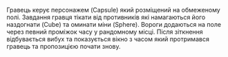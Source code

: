 Гравець керує персонажем (Capsule) який розміщений на обмеженому полі.
Завдання гравця тікати від противників які намагаються його наздогнати (Cube) та оминати міни (Sphere).
Вороги додаються на поле через певний проміжок часу у рандомному місці.
Після зіткнення відбувається вибух та показується вікно з часом який протримався гравець та пропозицією почати знову.
